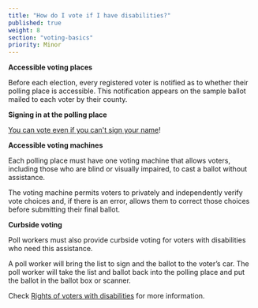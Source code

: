 ```yaml
---
title: "How do I vote if I have disabilities?"
published: true
weight: 8
section: "voting-basics"
priority: Minor
---
```


**Accessible voting places**  

Before each election, every registered voter is notified as to whether their polling place is accessible. This notification appears on the sample ballot mailed to each voter by their county. 

**Signing in at the polling place**  

[You can vote even if you can't sign your name](http://www.disabilityrightsca.org/pubs/547301.pdf)!  

**Accessible voting machines**  

Each polling place must have one voting machine that allows voters, including those who are blind or visually impaired, to cast a ballot without assistance.  

The voting machine permits voters to privately and independently verify vote choices and, if there is an error, allows them to correct those choices before submitting their final ballot.  

**Curbside voting**  

Poll workers must also provide curbside voting for voters with disabilities who need this assistance.  

A poll worker will bring the list to sign and the ballot to the voter’s car.  The poll worker will take the list and ballot back into the polling place and put the ballot in the ballot box or scanner.  

Check [Rights of voters with disabilities](http://www.disabilityrightsca.org/pubs/541201.pdf) for more information.

